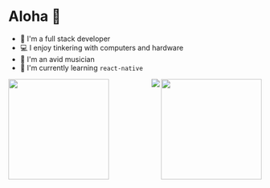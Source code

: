 # Aloha 👋

 
- 🔭 I'm a full stack developer
- 💻 I enjoy tinkering with computers and hardware
- 🎹 I'm an avid musician
- 🌱 I'm currently learning ```react-native```


<img align="right" height="200" src="https://github-readme-stats-notaroomba.vercel.app/api?username=notaroomba&show_icons=true&theme=github_dark_dimmed">
 <img align="left" height="200" src="https://github-readme-stats-notaroomba.vercel.app/api/top-langs/?username=notaroomba&layout=donut&theme=github_dark_dimmed&langs_count=10">

 <img align="right" src="https://skillicons.dev/icons?i=html,css,js,ts,react,mongo,tailwind,c,cpp,rust,java,unity">
<!--
**NotARoomba/notaroomba** is a ✨ _special_ ✨ repository because its `README.md` (this file) appears on your GitHub profile.

Here are some ideas to get you started:

- 🔭 I’m currently working on ...
- 🌱 I’m currently learning ...
- 👯 I’m looking to collaborate on ...
- 🤔 I’m looking for help with ...
- 💬 Ask me about ...
- 📫 How to reach me: ...
- 😄 Pronouns: ...
- ⚡ Fun fact: ...
-->
